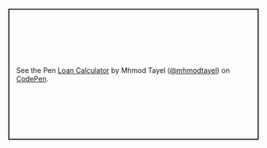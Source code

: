 <p class="codepen" data-height="265" data-theme-id="light" data-default-tab="result" data-user="mhmodtayel" data-slug-hash="QWErwwj" data-preview="true" style="height: 265px; box-sizing: border-box; display: flex; align-items: center; justify-content: center; border: 2px solid; margin: 1em 0; padding: 1em;" data-pen-title="Loan Calculator">
  <span>See the Pen <a href="https://codepen.io/mhmodtayel/pen/QWErwwj">
  Loan Calculator</a> by Mhmod Tayel (<a href="https://codepen.io/mhmodtayel">@mhmodtayel</a>)
  on <a href="https://codepen.io">CodePen</a>.</span>
</p>

